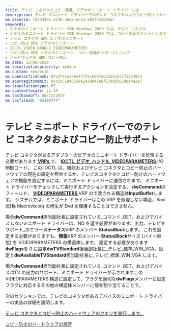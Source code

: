 ```yaml
---
title: テレビ コネクタとコピー保護、ビデオのミニポート ドライバーには
description: テレビ ミニポート ドライバーでのテレビ コネクタおよびコピー防止サポート
ms.assetid: 7d7d44b5-3248-4bee-bc4d-e02fd3c606a7
keywords:
- ビデオのミニポート ドライバー WDK Windows 2000 では、テレビ コネクタ
- ビデオのミニポート ドライバー WDK Windows 2000 では、コピー防止のサポートします。
- テレビ コネクタ WDK ビデオのミニポート
- コピー防止 WDK ビデオのミニポート
- IOCTL_VIDEO_HANDLE_VIDEOPARAMETERS
- コピー防止 WDK ビデオのミニポート、コピー保護のサポートについて
- ハードウェアの WDK コピー防止
ms.date: 12/06/2018
ms.localizationpriority: medium
ms.custom: seodec18
ms.openlocfilehash: 07a3751eaa0e47f25cb997ed32dacb577a25385d
ms.sourcegitcommit: 0cc5051945559a242d941a6f2799d161d8eba2a7
ms.translationtype: MT
ms.contentlocale: ja-JP
ms.lasthandoff: 04/23/2019
ms.locfileid: "63389777"
---
```

# <a name="tv-connector-and-copy-protection-support-in-video-miniport-drivers"></a>テレビ ミニポート ドライバーでのテレビ コネクタおよびコピー防止サポート

テレビ コネクタがあるアダプターのビデオのミニポート ドライバーを処理する必要があります[ **VRPs** ](https://msdn.microsoft.com/library/windows/hardware/ff570547)で、 [ **IOCTL\_ビデオ\_ハンドル\_VIDEOPARAMETERS** ](https://msdn.microsoft.com/library/windows/hardware/ff567805) I/O 制御コード。 この IOCTL は、機能およびテレビ コネクタとコピー防止のハードウェアの現在の設定を照会するか、テレビのコネクタとコピー防止のハードウェアの機能を設定するには、ミニポート ドライバーに送信されます。 ミニポート ドライバーをチェックして実行するアクションを決定する、 **dwCommand**のフィールド、 [ **VIDEOPARAMETERS** ](https://msdn.microsoft.com/library/windows/hardware/ff570173) VRP ので渡される構造体**InputBuffer**します。 システムでは、ミニポート ドライバーはこの VRP を処理しない場合、Rovi (旧称 Macrovision) の再生が Dvd を保護することはできません。

場合**dwCommand**担当副社長に設定されている\_コマンド\_GET、およびデバイス*しない*ミニポート ドライバーは、NO を返す必要があります、出力、テレビをサポート\_のエラー**ステータス**VRP のメンバー **StatusBlock**します。 これを設定する必要がありますも、**情報**VRP のメンバー **StatusBlock**サイズ (バイト単位) を VIDEOPARAMETERS の構造体します。 設定する必要があります**dwFlags**を 0 に設定**dwTVStandard**担当副社長に\_テレビ\_標準\_WIN\_VGA、設定と**dwAvailableTVStandard**担当副社長に\_テレビ\_標準\_WIN\_VGA します。

場合**dwCommand**担当副社長に設定されている\_コマンド\_GET、およびデバイス*は*TV の出力のサポート、ミニポート ドライバーが示されますこの VIDEOPARAMETERS 構造に設定して、フラグを適切な**dwFlags**メンバーと設定フラグに対応するその他の構造体メンバーに値を割り当てることで。

次のセクションでは、テレビのコネクタがあるデバイスのミニポート ドライバーの実装の詳細を説明します。

[テレビ コネクタとコピー防止のハードウェアのクエリを実行します。](querying-tv-connector-and-copy-protection-hardware.md)

[コピー防止のハードウェアの設定](setting-copy-protection-hardware.md)

 

 






